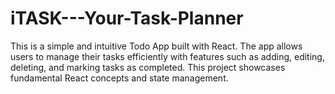 # iTASK---Your-Task-Planner
This is a simple and intuitive Todo App built with React. The app allows users to manage their tasks efficiently with features such as adding, editing, deleting, and marking tasks as completed. This project showcases fundamental React concepts and state management.
